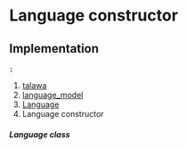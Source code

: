 
<div>

# Language constructor

</div>






## Implementation

``` language-dart
;
```







1.  [talawa](../../index.md)
2.  [language_model](../../models_language_language_model/)
3.  [Language](../../models_language_language_model/Language-class.md)
4.  Language constructor

##### Language class







